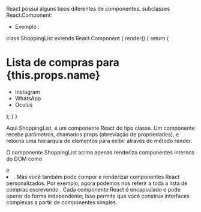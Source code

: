 React possui alguns tipos diferentes de componentes. subclasses React.Component:



- Exemplo :

class ShoppingList extends React.Component {
  render() {
    return (
      <div className="shopping-list">
        <h1>Lista de compras para {this.props.name}</h1>
        <ul>
          <li>Instagram</li>
          <li>WhatsApp</li>
          <li>Oculus</li>
        </ul>
      </div>
    );
  }
}


Aqui ShoppingList, é um componente React do tipo classe. Um componente recebe parâmetros, chamados props (abreviação de
propriedades), e retorna uma hierarquia de elementos para exibir através do método render.


O componente ShoppingList acima apenas renderiza componentes internos do DOM como <div /> e <li />. Mas você também pode compor e renderizar componentes React personalizados. Por exemplo, agora podemos nos referir a toda a lista de compras escrevendo 
<ShoppingList />. Cada componente React é encapsulado e pode operar de forma independente; Isso permite que você construa interfaces complexas a partir de componentes simples.